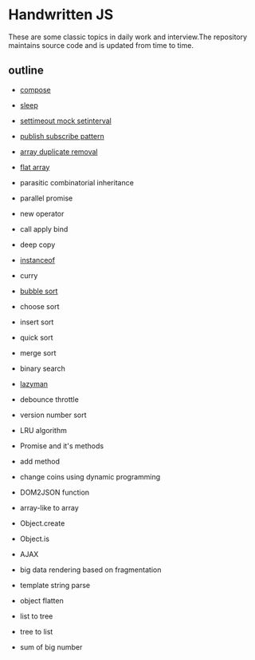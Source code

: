 # Handwritten JS

These are some classic topics in daily work and interview.The repository maintains source code and is updated from time to time.

## outline

- [compose](./src/compose.js)

- [sleep](./src/sleep.js)

- [settimeout mock setinterval](./src/settimeout-mock-setinterval.js)

- [publish subscribe pattern](./src/publish-subscribe.js)

- [array duplicate removal](./src/array-duplicate-removal.js)

- [flat array](./src/flat-array.js)

- parasitic combinatorial inheritance

- parallel promise

- new operator

- call apply bind

- deep copy

- [instanceof](./src/instanceof.js)

- curry

- [bubble sort](./src/bubble-sort.js)

- choose sort

- insert sort

- quick sort

- merge sort

- binary search

- [lazyman](./src/lazyman.js)

- debounce throttle

- version number sort

- LRU algorithm

- Promise and it's methods

- add method

- change coins using dynamic programming

- DOM2JSON function

- array-like to array

- Object.create

- Object.is

- AJAX

- big data rendering based on fragmentation

- template string parse

- object flatten

- list to tree

- tree to list

- sum of big number
